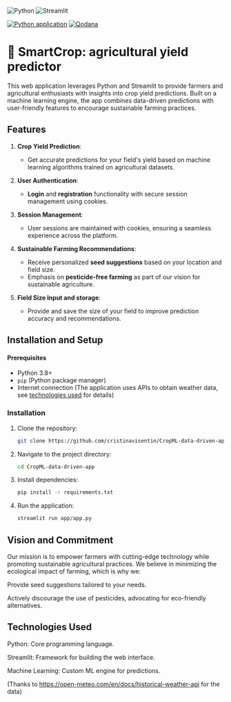 ![Python](https://img.shields.io/badge/Python-3776AB?style=for-the-badge&logo=python&logoColor=white)
![Streamlit](https://img.shields.io/badge/Streamlit-FF4B4B?style=for-the-badge&logo=streamlit&logoColor=white)  

[![Python application](https://github.com/cristinavisentin/SmartCropApp/actions/workflows/python-app.yml/badge.svg)](https://github.com/cristinavisentin/SmartCropApp/actions/workflows/python-app.yml)
[![Qodana](https://github.com/cristinavisentin/SmartCropApp/actions/workflows/qodana_code_quality.yml/badge.svg)](https://github.com/cristinavisentin/SmartCropApp/actions/workflows/qodana_code_quality.yml)

# 🌾 SmartCrop: agricultural yield predictor
This web application leverages Python and Streamlit to provide farmers and agricultural enthusiasts with insights into crop yield predictions. Built on a machine learning engine, the app combines data-driven predictions with user-friendly features to encourage sustainable farming practices.

## Features

1. **Crop Yield Prediction**: 
   - Get accurate predictions for your field's yield based on machine learning algorithms trained on agricultural datasets.

2. **User Authentication**:
   - **Login** and **registration** functionality with secure session management using cookies.

3. **Session Management**:
   - User sessions are maintained with cookies, ensuring a seamless experience across the platform.

4. **Sustainable Farming Recommendations**:
   - Receive personalized **seed suggestions** based on your location and field size.
   - Emphasis on **pesticide-free farming** as part of our vision for sustainable agriculture.

5. **Field Size Input and storage**:
   - Provide and save the size of your field to improve prediction accuracy and recommendations.

## Installation and Setup

#### Prerequisites
- Python 3.8+
- `pip` (Python package manager)
- Internet connection (The application uses APIs to obtain weather data, see [technologies used](#technologies-used) for details)

### Installation
1. Clone the repository:
    ```bash
    git clone https://github.com/cristinavisentin/CropML-data-driven-app.git
2. Navigate to the project directory:
    ```bash
    cd CropML-data-driven-app
3. Install dependencies:
    ```bash
    pip install -r requirements.txt
4. Run the application:
    ```bash
    streamlit run app/app.py

## Vision and Commitment

Our mission is to empower farmers with cutting-edge technology while promoting sustainable agricultural practices. We believe in minimizing the ecological impact of farming, which is why we:

Provide seed suggestions tailored to your needs.

Actively discourage the use of pesticides, advocating for eco-friendly alternatives.

## Technologies Used

Python: Core programming language.

Streamlit: Framework for building the web interface.

Machine Learning: Custom ML engine for predictions.

(Thanks to https://open-meteo.com/en/docs/historical-weather-api for the data)
